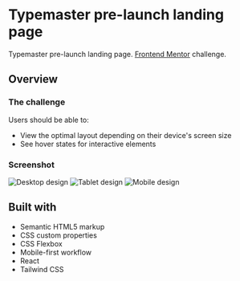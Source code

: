 # Typemaster pre-launch landing page
Typemaster pre-launch landing page. [Frontend Mentor](https://frontendmentor.io) challenge.

## Overview

### The challenge
Users should be able to:
- View the optimal layout depending on their device's screen size
- See hover states for interactive elements

### Screenshot
![Desktop design](./design/final/design-desktop.jpg)
![Tablet design](./design/finaldesign-tablet.jpg)
![Mobile design](./design/final/design-mobile.jpg)

## Built with
- Semantic HTML5 markup
- CSS custom properties
- CSS Flexbox
- Mobile-first workflow
- React
- Tailwind CSS
